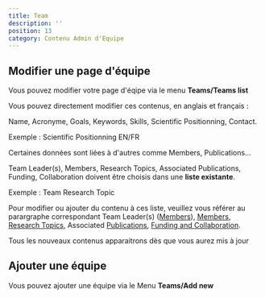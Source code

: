 ```yaml
---
title: Team
description: ''
position: 13
category: Contenu Admin d'Equipe
---
```



## Modifier une page d'équipe

Vous pouvez modifier votre page d'éqipe via le menu **Teams/Teams list** 

<article-image src="Team-Modify.PNG" alt="Modify Team Page" 
size="100" :center="false">
</article-image>

Vous pouvez directement modifier ces contenus, en anglais et français :

Name, Acronyme, Goals, Keywords, Skills, Scientific Positionning, Contact.

<article-image src="Team-Positioning.PNG" alt="Modify Team Scientific Positionning" size="100" :center="false">
</article-image>
Exemple : Scientific Positionning EN/FR

<alert type="warning">Certaines données sont liées à d'autres comme Members, Publications...</alert> 

Team Leader(s), Members, Research Topics, Associated Publications, Funding, Collaboration doivent être choisis dans une **liste existante**.

<article-image src="Team-Research.PNG" alt="Modify Team Research" size="100" :center="false">
</article-image>
Exemple : Team Research Topic

Pour modifier ou ajouter du contenu à ces liste, veuillez vous référer au parargraphe correspondant Team Leader(s) ([Members](/members)), [Members](/members), [Research Topics](/research), Associated [Publications](/publications), [Funding and Collaboration](/funding). 

<alert type="success">Tous les nouveaux contenus apparaitrons dès que vous aurez mis à jour</alert> 

## Ajouter une équipe

Vous pouvez ajouter une équipe via le Menu **Teams/Add new**

